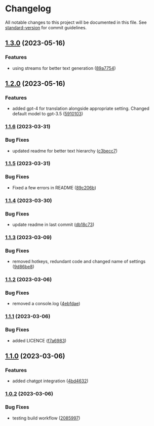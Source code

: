 # Changelog

All notable changes to this project will be documented in this file. See [standard-version](https://github.com/conventional-changelog/standard-version) for commit guidelines.

## [1.3.0](https://github.com/matissjurevics/gene-ai/compare/1.2.0...1.3.0) (2023-05-16)


### Features

* using streams for better text generation ([89a7754](https://github.com/matissjurevics/gene-ai/commit/89a77548b1ca15c1522a6bbf5cff40456c19d889))

## [1.2.0](https://github.com/matissjurevics/gene-ai/compare/1.1.6...1.2.0) (2023-05-16)


### Features

* added gpt-4 for translation alongside appropriate setting. Changed default model to gpt-3.5 ([5910103](https://github.com/matissjurevics/gene-ai/commit/59101037f68f63f72321854d2270976d7d61d94e))

### [1.1.6](https://github.com/MatissJurevics/Gene-AI/compare/1.1.5...1.1.6) (2023-03-31)


### Bug Fixes

* updated readme for better text hierarchy ([c3becc7](https://github.com/MatissJurevics/Gene-AI/commit/c3becc7efdce188c92d7cf7ab4a748dc31153193))

### [1.1.5](https://github.com/MatissJurevics/Gene-AI/compare/1.1.4...1.1.5) (2023-03-31)


### Bug Fixes

* Fixed a few errors in README ([89c206b](https://github.com/MatissJurevics/Gene-AI/commit/89c206be42b23975d434c68f52427bbc4066211e))

### [1.1.4](https://github.com/MatissJurevics/Gene-AI/compare/1.1.3...1.1.4) (2023-03-30)


### Bug Fixes

* update readme in last commit ([db18c73](https://github.com/MatissJurevics/Gene-AI/commit/db18c73618937af55b3e0672400e2e294d967d22))

### [1.1.3](https://github.com/MatissJurevics/obsidian-plugin/compare/1.1.2...1.1.3) (2023-03-09)


### Bug Fixes

* removed hotkeys, redundant code and changed name of settings ([9d86be8](https://github.com/MatissJurevics/obsidian-plugin/commit/9d86be834e2c51a5a28013df0704c7e2dfd12fae))

### [1.1.2](https://github.com/MatissJurevics/obsidian-plugin/compare/1.1.1...1.1.2) (2023-03-06)


### Bug Fixes

* removed a console.log ([4ebfdae](https://github.com/MatissJurevics/obsidian-plugin/commit/4ebfdaedffba6272d3585d6d7dbe641c4469293b))

### [1.1.1](https://github.com/MatissJurevics/obsidian-plugin/compare/1.1.0...1.1.1) (2023-03-06)


### Bug Fixes

* added LICENCE ([f7a6983](https://github.com/MatissJurevics/obsidian-plugin/commit/f7a698337b18bc635faf149041c118995337b8a9))

## [1.1.0](https://github.com/MatissJurevics/obsidian-plugin/compare/1.0.2...1.1.0) (2023-03-06)


### Features

* added chatgpt integration ([4bd4632](https://github.com/MatissJurevics/obsidian-plugin/commit/4bd463297842141d1f12dde77e218d006471e89c))

### [1.0.2](https://github.com/MatissJurevics/obsidian-plugin/compare/v1.0.1...v1.0.2) (2023-03-06)


### Bug Fixes

* testing build workflow ([2085997](https://github.com/MatissJurevics/obsidian-plugin/commit/2085997554973de356f10e5ae1ed8c7937728c3b))
